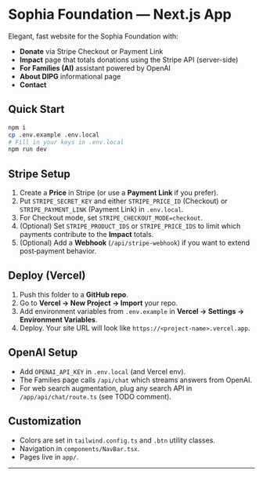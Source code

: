 
# Sophia Foundation — Next.js App

Elegant, fast website for the Sophia Foundation with:
- **Donate** via Stripe Checkout or Payment Link
- **Impact** page that totals donations using the Stripe API (server-side)
- **For Families (AI)** assistant powered by OpenAI
- **About DIPG** informational page
- **Contact**

## Quick Start

```bash
npm i
cp .env.example .env.local
# Fill in your keys in .env.local
npm run dev
```

## Stripe Setup

1. Create a **Price** in Stripe (or use a **Payment Link** if you prefer).
2. Put `STRIPE_SECRET_KEY` and either `STRIPE_PRICE_ID` (Checkout) or `STRIPE_PAYMENT_LINK` (Payment Link) in `.env.local`.
3. For Checkout mode, set `STRIPE_CHECKOUT_MODE=checkout`.
4. (Optional) Set `STRIPE_PRODUCT_IDS` or `STRIPE_PRICE_IDS` to limit which payments contribute to the **Impact** totals.
5. (Optional) Add a **Webhook** (`/api/stripe-webhook`) if you want to extend post‑payment behavior.

## Deploy (Vercel)

1. Push this folder to a **GitHub repo**.
2. Go to **Vercel → New Project → Import** your repo.
3. Add environment variables from `.env.example` in **Vercel → Settings → Environment Variables**.
4. Deploy. Your site URL will look like `https://<project-name>.vercel.app`.

## OpenAI Setup

- Add `OPENAI_API_KEY` in `.env.local` (and Vercel env).
- The Families page calls `/api/chat` which streams answers from OpenAI.
- For web search augmentation, plug any search API in `/app/api/chat/route.ts` (see TODO comment).

## Customization

- Colors are set in `tailwind.config.ts` and `.btn` utility classes.
- Navigation in `components/NavBar.tsx`.
- Pages live in `app/`.

---

